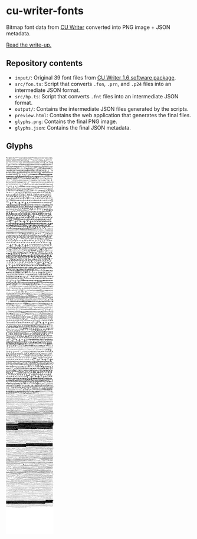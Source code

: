 # cu-writer-fonts

Bitmap font data from [CU Writer](https://th.wikipedia.org/wiki/%E0%B8%8B%E0%B8%B5%E0%B8%A2%E0%B8%B9%E0%B9%84%E0%B8%A3%E0%B9%80%E0%B8%95%E0%B8%AD%E0%B8%A3%E0%B9%8C) converted into PNG image + JSON metadata.

[Read the write-up.](https://notes.dt.in.th/CuWriterFonts)

## Repository contents

- `input/`: Original 39 font files from [CU Writer 1.6 software package](https://software.thaiware.com/download.php?id=1742).
- `src/fon.ts`: Script that converts `.fon`, `.prn`, and `.p24` files into an intermediate JSON format.
- `src/hp.ts`: Script that converts `.fnt` files into an intermediate JSON format.
- `output/`: Contains the intermediate JSON files generated by the scripts.
- `preview.html`: Contains the web application that generates the final files.
- `glyphs.png`: Contains the final PNG image.
- `glyphs.json`: Contains the final JSON metadata.

## Glyphs

![Glyphs](glyphs.png)
